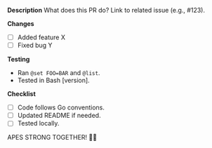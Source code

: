 **Description**
What does this PR do? Link to related issue (e.g., #123).

**Changes**
- [ ] Added feature X
- [ ] Fixed bug Y

**Testing**
- Ran `@set FOO=BAR` and `@list`.
- Tested in Bash [version].

**Checklist**
- [ ] Code follows Go conventions.
- [ ] Updated README if needed.
- [ ] Tested locally.

APES STRONG TOGETHER! 🦍🐒
